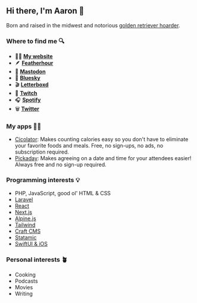 ## Hi there, I'm Aaron 👋

Born and raised in the midwest and notorious [golden retriever hoarder](https://aaronmbushnell.com/storage/goldens.webp).

### Where to find me 🔍

- 👨‍💻 [**My website**](https://aaronmbushnell.com)
- 🪶 [**Featherhour**](https://featherhour.com/)
- 🐘 [**Mastodon**](https://mastodon.social/@aaronbushnell)
- 🦋 [**Bluesky**](https://bsky.app/profile/aaronmbushnell.com)
- 🎬 [**Letterboxd**](https://letterboxd.com/aaronbushnell/)
- 👾 [**Twitch**](https://www.twitch.tv/aaronbushnell)
- 🎧 [**Spotify**](https://open.spotify.com/user/aaronmbushnell)
- 🗑️ [**Twitter**](https://twitter.com/aaronbushnell)

### My apps 👨‍💻
- [Cicolator](https://cicolatorapp.com/): Makes counting calories easy so you don't have to eliminate your favorite foods and meals. Free, no sign-ups, no ads, no subscription required.
- [Pickaday](https://pickadayapp.com/): Makes agreeing on a date and time for your attendees easier! Always free and no sign-up required.

### Programming interests 💡

- PHP, JavaScript, good ol' HTML & CSS
- [Laravel](https://laravel.com)
- [React](https://react.dev/)
- [Next.js](https://nextjs.org/)
- [Alpine.js](https://alpinejs.dev/)
- [Tailwind](https://tailwindcss.com/)
- [Craft CMS](https://craftcms.com)
- [Statamic](https://statamic.com)
- [SwiftUI & iOS](https://developer.apple.com/xcode/swiftui/)

### Personal interests 🪴

- Cooking
- Podcasts
- Movies
- Writing
